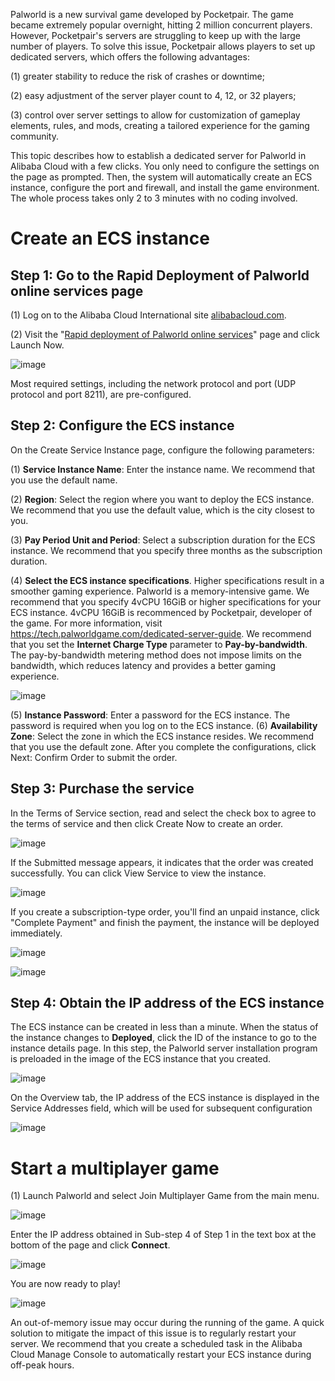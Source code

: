 Palworld is a new survival game developed by Pocketpair. The game became extremely popular overnight, hitting 2 million concurrent players. However, Pocketpair's servers are struggling to keep up with the large number of players. To solve this issue, Pocketpair allows players to set up dedicated servers, which offers the following advantages:

(1) greater stability to reduce the risk of crashes or downtime;

(2) easy adjustment of the server player count to 4, 12, or 32 players; 

(3) control over server settings to allow for customization of gameplay elements, rules, and mods, creating a tailored experience for the gaming community.

This topic describes how to establish a dedicated server for Palworld in Alibaba Cloud with a few clicks. You only need to configure the settings on the page as prompted. Then, the system will automatically create an ECS instance, configure the port and firewall, and install the game environment. The whole process takes only 2 to 3 minutes with no coding involved.

# Create an ECS instance
## Step 1: Go to the Rapid Deployment of Palworld online services page

(1) Log on to the Alibaba Cloud International site [alibabacloud.com](https://www.alibabacloud.com). 

(2) Visit the "[Rapid deployment of Palworld online services](https://computenest.console.aliyun.com/service/detail/ap-southeast-1/service-1cdad6b8bab640d4bf55/8?type=user&isRecommend=true)" page  and click Launch Now.

![image](1.png)

Most required settings, including the network protocol and port (UDP protocol and port 8211), are pre-configured.
## Step 2: Configure the ECS instance
On the Create Service Instance page, configure the following parameters:

(1) **Service Instance Name**: Enter the instance name. We recommend that you use the default name.

(2) **Region**: Select the region where you want to deploy the ECS instance. We recommend that you use the default value, which is the city closest to you.

(3) **Pay Period Unit and Period**: Select a subscription duration for the ECS instance. We recommend that you specify three months as the subscription duration.

(4) **Select the ECS instance specifications**. Higher specifications result in a smoother gaming experience. Palworld is a memory-intensive game. We recommend that you specify 4vCPU 16GiB or higher specifications for your ECS instance. 4vCPU 16GiB is recommenced by Pocketpair, developer of the game. For more information, visit https://tech.palworldgame.com/dedicated-server-guide. We recommend that you set the **Internet Charge Type** parameter to **Pay-by-bandwidth**. The pay-by-bandwidth metering method does not impose limits on the bandwidth, which reduces latency and provides a better gaming experience.

![image](2.png)

(5) **Instance Password**: Enter a password for the ECS instance. The password is required when you log on to the ECS instance.
(6) **Availability Zone**: Select the zone in which the ECS instance resides. We recommend that you use the default zone.
After you complete the configurations, click Next: Confirm Order to submit the order.
## Step 3: Purchase the service
In the Terms of Service section, read and select the check box to agree to the terms of service and then click Create Now to create an order.

![image](3-1.jpg)

If the Submitted message appears, it indicates that the order was created successfully. You can click View Service to view the instance.

![image](4.png)

If you create a subscription-type order, you'll find an unpaid instance, click "Complete Payment" and finish the payment, the instance will be deployed immediately.

![image](4-1.jpg)

![image](5.png)

## Step 4: Obtain the IP address of the ECS instance
The ECS instance can be created in less than a minute. When the status of the instance changes to **Deployed**, click the ID of the instance to go to the instance details page.
In this step, the Palworld server installation program is preloaded in the image of the ECS instance that you created.

![image](6.png)

On the Overview tab, the IP address of the ECS instance is displayed in the Service Addresses field, which will be used for subsequent configuration

![image](7.png)

# Start a multiplayer game
(1) Launch Palworld and select Join Multiplayer Game from the main menu.

![image](12.jpg)

Enter the IP address obtained in Sub-step 4 of Step 1 in the text box at the bottom of the page and click **Connect**.

![image](11.jpg)

You are now ready to play!

![image](10.png)

An out-of-memory issue may occur during the running of the game. A quick solution to mitigate the impact of this issue is to regularly restart your server. We recommend that you create a scheduled task in the Alibaba Cloud Manage Console to automatically restart your ECS instance during off-peak hours.
